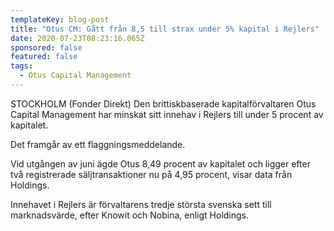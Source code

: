 ```yaml
---
templateKey: blog-post
title: "Otus CM: Gått från 8,5 till strax under 5% kapital i Rejlers"
date: 2020-07-23T08:23:16.065Z
sponsored: false
featured: false
tags:
  - Otus Capital Management
---
```

STOCKHOLM (Fonder Direkt) Den brittiskbaserade kapitalförvaltaren Otus Capital Management har minskat sitt innehav i Rejlers till under 5 procent av kapitalet.

Det framgår av ett flaggningsmeddelande.

Vid utgången av juni ägde Otus 8,49 procent av kapitalet och ligger efter två registrerade säljtransaktioner nu på 4,95 procent, visar data från Holdings.

Innehavet i Rejlers är förvaltarens tredje största svenska sett till marknadsvärde, efter Knowit och Nobina, enligt Holdings.